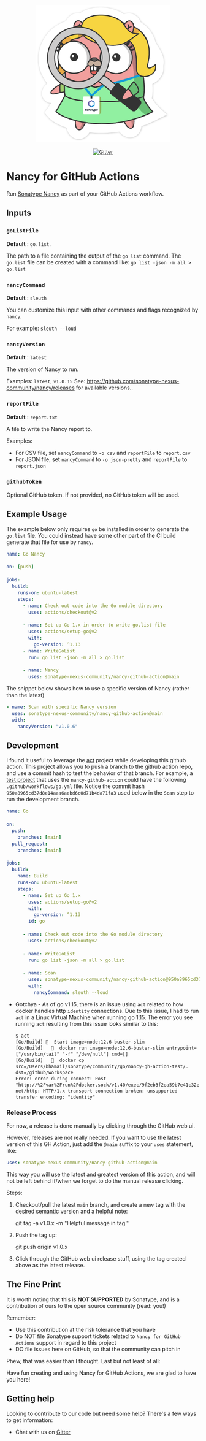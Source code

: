 <p align="center">
    <img src="https://github.com/sonatype-nexus-community/nancy/blob/main/docs/images/nancy.png" width="350"/>
</p>

<p align="center">
    <a href="https://gitter.im/sonatype-nexus-community/nancy?utm_source=badge&utm_medium=badge&utm_campaign=pr-badge"><img src="https://badges.gitter.im/sonatype-nexus-community/nancy.svg" alt="Gitter"></img></a>
</p>

# Nancy for GitHub Actions

Run [Sonatype Nancy](https://github.com/sonatype-nexus-community/nancy) as part of your GitHub Actions workflow.

## Inputs

### `goListFile`

**Default** : `go.list`.

The path to a file containing the output of the `go list` command.
The `go.list` file can be created with a command like: `go list -json -m all > go.list`

### `nancyCommand`

**Default** : `sleuth`

You can customize this input with other commands and flags recognized by `nancy`.

For example: `sleuth --loud`

### `nancyVersion`

**Default** : `latest`

The version of Nancy to run.

Examples: `latest`, `v1.0.15` See: https://github.com/sonatype-nexus-community/nancy/releases for available versions..

### `reportFile`

**Default** : `report.txt`

A file to write the Nancy report to.

Examples:

- For CSV file, set `nancyCommand` to `-o csv` and `reportFile` to `report.csv`
- For JSON file, set `nancyCommand` to `-o json-pretty` and `reportFile` to `report.json`

### `githubToken`

Optional GitHub token. If not provided, no GitHub token will be used.

## Example Usage

The example below only requires `go` be installed in order to generate the `go.list` file.
You could instead have some other part of the CI build generate that file for use by `nancy`.

```yaml
name: Go Nancy

on: [push]

jobs:
  build:
    runs-on: ubuntu-latest
    steps:
      - name: Check out code into the Go module directory
        uses: actions/checkout@v2

      - name: Set up Go 1.x in order to write go.list file
        uses: actions/setup-go@v2
        with:
          go-version: ^1.13
      - name: WriteGoList
        run: go list -json -m all > go.list

      - name: Nancy
        uses: sonatype-nexus-community/nancy-github-action@main
```

The snippet below shows how to use a specific version of Nancy (rather than the latest)

```yaml
- name: Scan with specific Nancy version
  uses: sonatype-nexus-community/nancy-github-action@main
  with:
    nancyVersion: "v1.0.6"
```

## Development

I found it useful to leverage the [act](https://github.com/nektos/act) project while developing
this github action. This project allows you to push a branch to the github action repo, and use a commit hash to test the behavior
of that branch. For example, a [test project](https://github.com/bhamail/nancy-gh-action-test) that uses the `nancy-github-action` could have the following `.github/workflows/go.yml` file.
Notice the commit hash `950a8965cd37d8e14aaa6aebd6c0d71b4da71fa3` used below in the `Scan` step to run the
development branch.

```yaml
name: Go

on:
  push:
    branches: [main]
  pull_request:
    branches: [main]

jobs:
  build:
    name: Build
    runs-on: ubuntu-latest
    steps:
      - name: Set up Go 1.x
        uses: actions/setup-go@v2
        with:
          go-version: ^1.13
        id: go

      - name: Check out code into the Go module directory
        uses: actions/checkout@v2

      - name: WriteGoList
        run: go list -json -m all > go.list

      - name: Scan
        uses: sonatype-nexus-community/nancy-github-action@950a8965cd37d8e14aaa6aebd6c0d71b4da71fa3
        with:
          nancyCommand: sleuth --loud
```

- Gotchya - As of go v1.15, there is an issue using `act` related to how docker handles http `identity`
  connections. Due to this issue, I had to run `act` in a Linux Virtual Machine when running go 1.15. The error
  you see running `act` resulting from this issue looks similar to this:
  ```
  $ act
  [Go/Build] 🚀  Start image=node:12.6-buster-slim
  [Go/Build]   🐳  docker run image=node:12.6-buster-slim entrypoint=["/usr/bin/tail" "-f" "/dev/null"] cmd=[]
  [Go/Build]   🐳  docker cp src=/Users/bhamail/sonatype/community/go/nancy-gh-action-test/. dst=/github/workspace
  Error: error during connect: Post "http://%2Fvar%2Frun%2Fdocker.sock/v1.40/exec/9f2eb3f2ea59b7e41c32efe56a90c2919fe4b459b3f1e763dd02686f797839da/start": net/http: HTTP/1.x transport connection broken: unsupported transfer encoding: "identity"
  ```

### Release Process

For now, a release is done manually by clicking through the GitHub web ui.

However, releases are not really needed. If you want to use the latest version of this GH Action, just add the `@main`
suffix to your `uses` statement, like:

```yaml
uses: sonatype-nexus-community/nancy-github-action@main
```

This way you will use the latest and greatest version of this action, and will not be left behind if/when we forget to
do the manual release clicking.

Steps:

1. Checkout/pull the latest `main` branch, and create a new tag with the desired semantic version and a helpful note:

   git tag -a v1.0.x -m "Helpful message in tag."

2. Push the tag up:

   git push origin v1.0.x

3. Click through the GitHub web ui release stuff, using the tag created above as the latest release.

## The Fine Print

It is worth noting that this is **NOT SUPPORTED** by Sonatype, and is a contribution of ours
to the open source community (read: you!)

Remember:

- Use this contribution at the risk tolerance that you have
- Do NOT file Sonatype support tickets related to `Nancy for GitHub Actions` support in regard to this project
- DO file issues here on GitHub, so that the community can pitch in

Phew, that was easier than I thought. Last but not least of all:

Have fun creating and using Nancy for GitHub Actions, we are glad to have you here!

## Getting help

Looking to contribute to our code but need some help? There's a few ways to get information:

- Chat with us on [Gitter](https://gitter.im/sonatype-nexus-community/nancy)
